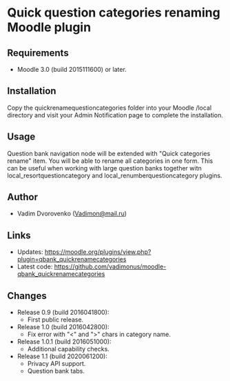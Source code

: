 Quick question categories renaming Moodle plugin
================================================

Requirements
------------
- Moodle 3.0 (build 2015111600) or later.

Installation
------------
Copy the quickrenamequestioncategories folder into your Moodle /local directory and visit your Admin Notification page to complete the installation.

Usage
-----
Question bank navigation node will be extended with "Quick categories rename" item. You will be able to rename all categories in one form.
This can be useful when working with large question banks together witn local_resortquestioncategory and local_renumberquestioncategory
plugins.

Author
------
- Vadim Dvorovenko (Vadimon@mail.ru)

Links
-----
- Updates: https://moodle.org/plugins/view.php?plugin=qbank_quickrenamecategories
- Latest code: https://github.com/vadimonus/moodle-qbank_quickrenamecategories

Changes
-------
- Release 0.9 (build 2016041800):
    - First public release.
- Release 1.0 (build 2016042800):
    - Fix error with "<" and ">" chars in category name.
- Release 1.0.1 (build 2016051000):
    - Additional capability checks.
- Release 1.1 (build 2020061200):
    - Privacy API support.
    - Question bank tabs.
